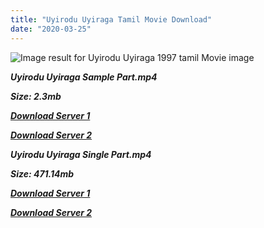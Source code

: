 ```yaml
---
title: "Uyirodu Uyiraga Tamil Movie Download"
date: "2020-03-25"
---
```


![Image result for Uyirodu Uyiraga 1997 tamil Movie image](https://is1-ssl.mzstatic.com/image/thumb/Music62/v4/c8/72/01/c8720184-e266-4227-07c9-1238d8043f98/cover.jpg/268x0w.jpg)

**_Uyirodu Uyiraga Sample Part.mp4_**

**_Size: 2.3mb_**

**_[Download Server 1](http://b6.wetransfer.vip/files/{6f622526c29ee360cda5b2e87a916054ceacd5b4cb5e41dd1b031440e2d63f02}20Actor{6f622526c29ee360cda5b2e87a916054ceacd5b4cb5e41dd1b031440e2d63f02}20Hits{6f622526c29ee360cda5b2e87a916054ceacd5b4cb5e41dd1b031440e2d63f02}20Collection/Ajith{6f622526c29ee360cda5b2e87a916054ceacd5b4cb5e41dd1b031440e2d63f02}20{6f622526c29ee360cda5b2e87a916054ceacd5b4cb5e41dd1b031440e2d63f02}20Movies{6f622526c29ee360cda5b2e87a916054ceacd5b4cb5e41dd1b031440e2d63f02}20Collection/Uyirodu{6f622526c29ee360cda5b2e87a916054ceacd5b4cb5e41dd1b031440e2d63f02}20Uyiraga{6f622526c29ee360cda5b2e87a916054ceacd5b4cb5e41dd1b031440e2d63f02}20(1998)/Uyirodu{6f622526c29ee360cda5b2e87a916054ceacd5b4cb5e41dd1b031440e2d63f02}20Uyiraga{6f622526c29ee360cda5b2e87a916054ceacd5b4cb5e41dd1b031440e2d63f02}20Mp4{6f622526c29ee360cda5b2e87a916054ceacd5b4cb5e41dd1b031440e2d63f02}20HD/Uyirodu{6f622526c29ee360cda5b2e87a916054ceacd5b4cb5e41dd1b031440e2d63f02}20Uyiraga{6f622526c29ee360cda5b2e87a916054ceacd5b4cb5e41dd1b031440e2d63f02}20HD{6f622526c29ee360cda5b2e87a916054ceacd5b4cb5e41dd1b031440e2d63f02}20Sample.mp4)_**

**_[Download Server 2](http://b6.wetransfer.vip/files/{6f622526c29ee360cda5b2e87a916054ceacd5b4cb5e41dd1b031440e2d63f02}20Actor{6f622526c29ee360cda5b2e87a916054ceacd5b4cb5e41dd1b031440e2d63f02}20Hits{6f622526c29ee360cda5b2e87a916054ceacd5b4cb5e41dd1b031440e2d63f02}20Collection/Ajith{6f622526c29ee360cda5b2e87a916054ceacd5b4cb5e41dd1b031440e2d63f02}20{6f622526c29ee360cda5b2e87a916054ceacd5b4cb5e41dd1b031440e2d63f02}20Movies{6f622526c29ee360cda5b2e87a916054ceacd5b4cb5e41dd1b031440e2d63f02}20Collection/Uyirodu{6f622526c29ee360cda5b2e87a916054ceacd5b4cb5e41dd1b031440e2d63f02}20Uyiraga{6f622526c29ee360cda5b2e87a916054ceacd5b4cb5e41dd1b031440e2d63f02}20(1998)/Uyirodu{6f622526c29ee360cda5b2e87a916054ceacd5b4cb5e41dd1b031440e2d63f02}20Uyiraga{6f622526c29ee360cda5b2e87a916054ceacd5b4cb5e41dd1b031440e2d63f02}20Mp4{6f622526c29ee360cda5b2e87a916054ceacd5b4cb5e41dd1b031440e2d63f02}20HD/Uyirodu{6f622526c29ee360cda5b2e87a916054ceacd5b4cb5e41dd1b031440e2d63f02}20Uyiraga{6f622526c29ee360cda5b2e87a916054ceacd5b4cb5e41dd1b031440e2d63f02}20HD{6f622526c29ee360cda5b2e87a916054ceacd5b4cb5e41dd1b031440e2d63f02}20Sample.mp4)_**

**_Uyirodu Uyiraga Single Part.mp4_**

**_Size: 471.14mb_**

**_[Download Server 1](http://b6.wetransfer.vip/files/{6f622526c29ee360cda5b2e87a916054ceacd5b4cb5e41dd1b031440e2d63f02}20Actor{6f622526c29ee360cda5b2e87a916054ceacd5b4cb5e41dd1b031440e2d63f02}20Hits{6f622526c29ee360cda5b2e87a916054ceacd5b4cb5e41dd1b031440e2d63f02}20Collection/Ajith{6f622526c29ee360cda5b2e87a916054ceacd5b4cb5e41dd1b031440e2d63f02}20{6f622526c29ee360cda5b2e87a916054ceacd5b4cb5e41dd1b031440e2d63f02}20Movies{6f622526c29ee360cda5b2e87a916054ceacd5b4cb5e41dd1b031440e2d63f02}20Collection/Uyirodu{6f622526c29ee360cda5b2e87a916054ceacd5b4cb5e41dd1b031440e2d63f02}20Uyiraga{6f622526c29ee360cda5b2e87a916054ceacd5b4cb5e41dd1b031440e2d63f02}20(1998)/Uyirodu{6f622526c29ee360cda5b2e87a916054ceacd5b4cb5e41dd1b031440e2d63f02}20Uyiraga{6f622526c29ee360cda5b2e87a916054ceacd5b4cb5e41dd1b031440e2d63f02}20Mp4{6f622526c29ee360cda5b2e87a916054ceacd5b4cb5e41dd1b031440e2d63f02}20HD/Uyirodu{6f622526c29ee360cda5b2e87a916054ceacd5b4cb5e41dd1b031440e2d63f02}20Uyiraga{6f622526c29ee360cda5b2e87a916054ceacd5b4cb5e41dd1b031440e2d63f02}20HD.mp4)_**

**_[Download Server 2](http://b6.wetransfer.vip/files/{6f622526c29ee360cda5b2e87a916054ceacd5b4cb5e41dd1b031440e2d63f02}20Actor{6f622526c29ee360cda5b2e87a916054ceacd5b4cb5e41dd1b031440e2d63f02}20Hits{6f622526c29ee360cda5b2e87a916054ceacd5b4cb5e41dd1b031440e2d63f02}20Collection/Ajith{6f622526c29ee360cda5b2e87a916054ceacd5b4cb5e41dd1b031440e2d63f02}20{6f622526c29ee360cda5b2e87a916054ceacd5b4cb5e41dd1b031440e2d63f02}20Movies{6f622526c29ee360cda5b2e87a916054ceacd5b4cb5e41dd1b031440e2d63f02}20Collection/Uyirodu{6f622526c29ee360cda5b2e87a916054ceacd5b4cb5e41dd1b031440e2d63f02}20Uyiraga{6f622526c29ee360cda5b2e87a916054ceacd5b4cb5e41dd1b031440e2d63f02}20(1998)/Uyirodu{6f622526c29ee360cda5b2e87a916054ceacd5b4cb5e41dd1b031440e2d63f02}20Uyiraga{6f622526c29ee360cda5b2e87a916054ceacd5b4cb5e41dd1b031440e2d63f02}20Mp4{6f622526c29ee360cda5b2e87a916054ceacd5b4cb5e41dd1b031440e2d63f02}20HD/Uyirodu{6f622526c29ee360cda5b2e87a916054ceacd5b4cb5e41dd1b031440e2d63f02}20Uyiraga{6f622526c29ee360cda5b2e87a916054ceacd5b4cb5e41dd1b031440e2d63f02}20HD.mp4)_**
